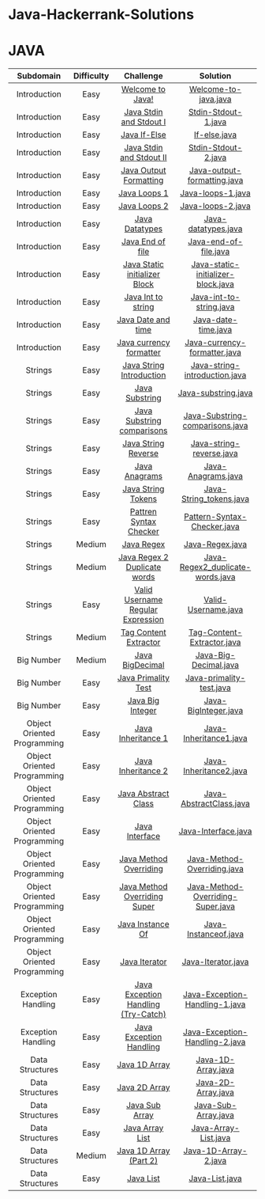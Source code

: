 # Java-Hackerrank-Solutions

# JAVA

| Subdomain | Difficulty | Challenge | Solution |
|:---------:|:----------:|:---------:|:--------:|
| Introduction | Easy |  [Welcome to Java!](https://www.hackerrank.com/challenges/welcome-to-java/problem) | [Welcome-to-java.java](https://github.com/HastiSutaria/Java-Hackerrank-Solutions/blob/main/Introduction/Welcometojava.java) |
| Introduction | Easy |  [Java Stdin and Stdout I](https://www.hackerrank.com/challenges/java-stdin-and-stdout-1/problem) | [Stdin-Stdout-1.java](https://github.com/HastiSutaria/Java-Hackerrank-Solutions/blob/main/Introduction/StdinStdout1.java) |
| Introduction | Easy |  [Java If-Else](https://www.hackerrank.com/challenges/java-if-else/problem) | [If-else.java](https://github.com/HastiSutaria/Java-Hackerrank-Solutions/blob/main/Introduction/Ifelse.java) |
| Introduction | Easy |  [Java Stdin and Stdout II](https://www.hackerrank.com/challenges/java-stdin-stdout/problem) | [Stdin-Stdout-2.java](https://github.com/HastiSutaria/Java-Hackerrank-Solutions/blob/main/Introduction/StdinStdout2.java) |
| Introduction | Easy |  [Java Output Formatting ](https://www.hackerrank.com/challenges/java-output-formatting/problem) | [Java-output-formatting.java](https://github.com/HastiSutaria/Java-Hackerrank-Solutions/blob/main/Introduction/JavaoutputFormatting.java) |
| Introduction | Easy |  [Java Loops 1 ](https://www.hackerrank.com/challenges/java-loops-i/problem) | [Java-loops-1.java](https://github.com/HastiSutaria/Java-Hackerrank-Solutions/blob/main/Introduction/Javaloops1.java) |
| Introduction | Easy |  [Java Loops 2 ](https://https://www.hackerrank.com/challenges/java-loops/problem) | [Java-loops-2.java](https://github.com/HastiSutaria/Java-Hackerrank-Solutions/blob/main/Introduction/Javaloops2.java) |
| Introduction | Easy |  [Java Datatypes ](https://www.hackerrank.com/challenges/java-datatypes/problem) | [Java-datatypes.java](https://github.com/HastiSutaria/Java-Hackerrank-Solutions/blob/main/Introduction/Javadatatypes.java) |
| Introduction | Easy |  [Java End of file ](https://www.hackerrank.com/challenges/java-end-of-file/problem) | [Java-end-of-file.java](https://github.com/HastiSutaria/Java-Hackerrank-Solutions/blob/main/Introduction/Javaendoffile.java) |
| Introduction | Easy | [Java Static initializer Block](https://www.hackerrank.com/challenges/java-static-initializer-block/problem) | [Java-static-initializer-block.java](https://github.com/HastiSutaria/Java-Hackerrank-Solutions/blob/main/Introduction/StaticIni.java) |
| Introduction | Easy | [Java Int to string](https://www.hackerrank.com/challenges/java-int-to-string/problem) | [Java-int-to-string.java](https://github.com/HastiSutaria/Java-Hackerrank-Solutions/blob/main/Introduction/Int2Str.java) |
| Introduction | Easy | [Java Date and time](https://www.hackerrank.com/challenges/java-date-and-time/problem) | [Java-date-time.java](https://github.com/HastiSutaria/Java-Hackerrank-Solutions/blob/main/Introduction/Datetime.java) |
| Introduction | Easy | [Java currency formatter](https://www.hackerrank.com/challenges/java-currency-formatter/problem) | [Java-currency-formatter.java](https://github.com/HastiSutaria/Java-Hackerrank-Solutions/blob/main/Introduction/Currencyformatter.java) |
| Strings | Easy | [Java String Introduction](https://www.hackerrank.com/challenges/java-strings-introduction/problem) | [Java-string-introduction.java](https://github.com/HastiSutaria/Java-Hackerrank-Solutions/blob/main/Strings/Stringsintro.java) |
| Strings | Easy | [Java Substring ](https://www.hackerrank.com/challenges/java-substring/problem) | [Java-substring.java](https://github.com/HastiSutaria/Java-Hackerrank-Solutions/blob/main/Strings/Substring.java) |
| Strings | Easy | [Java Substring comparisons](https://www.hackerrank.com/challenges/java-string-compare/problem)|[Java-Substring-comparisons.java](https://github.com/HastiSutaria/Java-Hackerrank-Solutions/blob/main/Strings/Substringcomparison.java)|
| Strings | Easy | [Java String Reverse](https://www.hackerrank.com/challenges/java-string-reverse/problem)|[Java-string-reverse.java](https://github.com/HastiSutaria/Java-Hackerrank-Solutions/blob/main/Strings/Stringrev.java)|
| Strings | Easy | [Java Anagrams ](https://www.hackerrank.com/challenges/java-anagrams/problem)|[Java-Anagrams.java](https://github.com/HastiSutaria/Java-Hackerrank-Solutions/blob/main/Strings/JavaAnagram.java)|
| Strings | Easy | [Java String Tokens](https://www.hackerrank.com/challenges/java-string-tokens/problem) | [Java-String_tokens.java](https://github.com/HastiSutaria/Java-Hackerrank-Solutions/blob/main/Strings/StringTokens.java) |
| Strings | Easy | [Pattren Syntax Checker](https://www.hackerrank.com/challenges/pattern-syntax-checker/problem) | [Pattern-Syntax-Checker.java](https://github.com/HastiSutaria/Java-Hackerrank-Solutions/blob/main/Strings/PatternSyntaxChecker.java) |
| Strings | Medium | [Java Regex](https://www.hackerrank.com/challenges/java-regex/problem) | [Java-Regex.java](https://github.com/HastiSutaria/Java-Hackerrank-Solutions/blob/main/Strings/JavaRegex.java) |
| Strings | Medium  | [Java Regex 2 Duplicate words](https://www.hackerrank.com/challenges/duplicate-word/problem) | [Java-Regex2_duplicate-words.java](https://github.com/HastiSutaria/Java-Hackerrank-Solutions/blob/main/Strings/DuplicateWords.java) |
| Strings | Easy | [Valid Username Regular Expression](https://www.hackerrank.com/challenges/valid-username-checker/problem) | [Valid-Username.java](https://github.com/HastiSutaria/Java-Hackerrank-Solutions/blob/main/Strings/UsernameValidator.java) |
| Strings | Medium | [Tag Content Extractor ](https://www.hackerrank.com/challenges/tag-content-extractor/problem) | [Tag-Content-Extractor.java](https://github.com/HastiSutaria/Java-Hackerrank-Solutions/blob/main/Strings/TagContentExtractor.java)|
| Big Number | Medium | [Java BigDecimal ](https://www.hackerrank.com/challenges/java-bigdecimal/problem) | [Java-Big-Decimal.java](https://github.com/HastiSutaria/Java-Hackerrank-Solutions/blob/main/Big%20Number/BigDecimal.java) |
| Big Number | Easy | [Java Primality Test](https://www.hackerrank.com/challenges/java-primality-test/problem) | [Java-primality-test.java](https://github.com/HastiSutaria/Java-Hackerrank-Solutions/blob/main/Big%20Number/PrimalityTest.java) |
| Big Number | Easy | [ Java Big Integer ](https://www.hackerrank.com/challenges/java-biginteger/problem) | [Java-BigInteger.java](https://github.com/HastiSutaria/Java-Hackerrank-Solutions/blob/main/Big%20Number/BigInteger.java) |
| Object Oriented Programming | Easy | [Java Inheritance 1](https://www.hackerrank.com/challenges/java-inheritance-1/problem) | [Java-Inheritance1.java](https://github.com/HastiSutaria/Java-Hackerrank-Solutions/blob/main/OOP/Inheritance1.java)|
| Object Oriented Programming |    Easy    |                 [Java Inheritance 2](https://www.hackerrank.com/challenges/java-inheritance-2/problem)                 |                      [Java-Inheritance2.java](https://github.com/HastiSutaria/Java-Hackerrank-Solutions/blob/main/OOP/Inheritance2.java)                      |
| Object Oriented Programming |    Easy    |                [Java Abstract Class](https://www.hackerrank.com/challenges/java-abstract-class/problem)                |                     [Java-AbstractClass.java](https://github.com/HastiSutaria/Java-Hackerrank-Solutions/blob/main/OOP/AbstractClass.java)                     |
| Object Oriented Programming |    Easy    |                     [Java Interface](https://www.hackerrank.com/challenges/java-interface/problem)                     |                         [Java-Interface.java](https://github.com/HastiSutaria/Java-Hackerrank-Solutions/blob/main/OOP/Interface.java)                         |
| Object Oriented Programming |    Easy    |             [Java Method Overriding](https://www.hackerrank.com/challenges/java-method-overriding/problem)             |                    [Java-Method-Overriding.java](https://github.com/HastiSutaria/Java-Hackerrank-Solutions/blob/main/OOP/Overriding.java)                     |
| Object Oriented Programming |    Easy    |  [Java Method Overriding Super](https://www.hackerrank.com/challenges/java-method-overriding-2-super-keyword/problem)  |              [Java-Method-Overriding-Super.java](https://github.com/HastiSutaria/Java-Hackerrank-Solutions/blob/main/OOP/Overriding2Super.java)               |
| Object Oriented Programming |    Easy    |               [Java Instance Of](https://www.hackerrank.com/challenges/java-instanceof-keyword/problem)                |                        [Java-Instanceof.java](https://github.com/HastiSutaria/Java-Hackerrank-Solutions/blob/main/OOP/Instanceof.java)                        |
| Object Oriented Programming |    Easy    |                      [Java Iterator](https://www.hackerrank.com/challenges/java-iterator/problem)                      |                         [Java-Iterator.java](https://github.com/HastiSutaria/Java-Hackerrank-Solutions/blob/main/OOP/Iterator1.java)                          |
|     Exception Handling      |    Easy    | [Java Exception Handling (Try-Catch)](https://www.hackerrank.com/challenges/java-exception-handling-try-catch/problem) | [Java-Exception-Handling-1.java](https://github.com/HastiSutaria/Java-Hackerrank-Solutions/blob/main/Exception%20Handling/ExceptionHandling1.java) |
|     Exception Handling      |    Easy    |            [Java Exception Handling](https://www.hackerrank.com/challenges/java-exception-handling/problem)            | [Java-Exception-Handling-2.java](https://github.com/HastiSutaria/Java-Hackerrank-Solutions/blob/main/Exception%20Handling/ExceptionHandling2.java) |
|       Data Structures       |    Easy    |                   [Java 1D Array](https://www.hackerrank.com/challenges/java-1d-array-introduction/problem)                    |                 [Java-1D-Array.java](https://github.com/HastiSutaria/Java-Hackerrank-Solutions/blob/main/Data%20Structures/Java1DArray.java)                  |
|       Data Structures       |    Easy    |                          [Java 2D Array](https://www.hackerrank.com/challenges/java-2d-array/problem)                          |                 [Java-2D-Array.java](https://github.com/HastiSutaria/Java-Hackerrank-Solutions/blob/main/Data%20Structures/Java2DArray.java)                  |
|       Data Structures       |    Easy    |                     [Java Sub Array](https://www.hackerrank.com/challenges/java-negative-subarray/problem)                     |                [Java-Sub-Array.java](https://github.com/HastiSutaria/Java-Hackerrank-Solutions/blob/main/Data%20Structures/JavaSubArray.java)                 |
|       Data Structures       |    Easy    |                        [Java Array List](https://www.hackerrank.com/challenges/java-arraylist/problem)                         |               [Java-Array-List.java](https://github.com/HastiSutaria/Java-Hackerrank-Solutions/blob/main/Data%20Structures/JavaArrayList.java)                |
|       Data Structures       |   Medium   |                     [Java 1D Array (Part 2)](https://www.hackerrank.com/challenges/java-1d-array/problem)                      |                [Java-1D-Array-2.java](https://github.com/HastiSutaria/Java-Hackerrank-Solutions/blob/main/Data%20Structures/Java1DArray2.java)                |
|       Data Structures       |    Easy    |                              [Java List](https://www.hackerrank.com/challenges/java-list/problem)                              |                     [Java-List.java](https://github.com/HastiSutaria/Java-Hackerrank-Solutions/blob/main/Data%20Structures/JavaList.java)                     |
